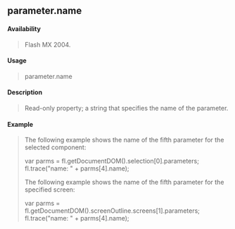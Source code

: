 ## parameter.name

#### Availability

> Flash MX 2004.

#### Usage

> parameter.name

#### Description

> Read-only property; a string that specifies the name of the parameter.

#### Example

> The following example shows the name of the fifth parameter for the selected component:
>
> var parms = fl.getDocumentDOM().selection\[0\].parameters; fl.trace("name: " + parms\[4\].name);
>
> The following example shows the name of the fifth parameter for the specified screen:
>
> var parms = fl.getDocumentDOM().screenOutline.screens\[1\].parameters; fl.trace("name: " + parms\[4\].name);
